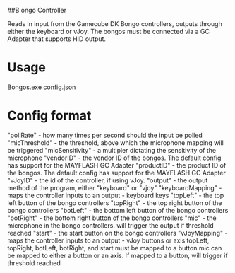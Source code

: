 ##B ongo Controller 

Reads in input from the Gamecube DK Bongo controllers, outputs through either the keyboard or vJoy. 
The bongos must be connected via a GC Adapter that supports HID output.

# Usage
Bongos.exe config.json

# Config format
"pollRate" - how many times per second should the input be polled
"micThreshold" - the threshold, above which the microphone mapping will be triggered
"micSensitivity" - a multipler dictating the sensitivity of the microphone
"vendorID" - the vendor ID of the bongos. The default config has support for the MAYFLASH GC Adapter
"productID" - the product ID of the bongos. The default config has support for the MAYFLASH GC Adapter
"vJoyID" - the id of the controller, if using vJoy.
"output" - the output method of the program, either "keyboard" or "vjoy"
"keyboardMapping" - maps the controller inputs to an output - keyboard keys
  "topLeft" - the top left button of the bongo controllers
  "topRight" - the top right button of the bongo controllers 
  "botLeft" - the bottom left button of the bongo controllers
  "botRight" - the bottom right button of the bongo controllers
  "mic" - the microphone in the bongo controllers. will trigger the output if threshold reached
  "start" - the start button on the bongo controllers
"vJoyMapping" - maps the controller inputs to an output - vJoy buttons or axis
  topLeft, topRight, botLeft, botRight, and start must be mapped to a button
  mic can be mapped to either a button or an axis. If mapped to a button, will trigger if threshold reached
